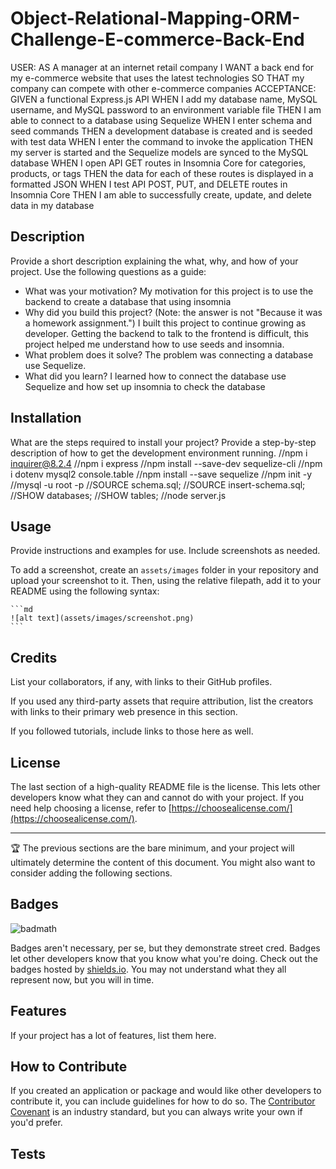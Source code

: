 # Object-Relational-Mapping-ORM-Challenge-E-commerce-Back-End
USER:
AS A manager at an internet retail company
I WANT a back end for my e-commerce website that uses the latest technologies
SO THAT my company can compete with other e-commerce companies
ACCEPTANCE:
GIVEN a functional Express.js API
WHEN I add my database name, MySQL username, and MySQL password to an environment variable file
THEN I am able to connect to a database using Sequelize
WHEN I enter schema and seed commands
THEN a development database is created and is seeded with test data
WHEN I enter the command to invoke the application
THEN my server is started and the Sequelize models are synced to the MySQL database
WHEN I open API GET routes in Insomnia Core for categories, products, or tags
THEN the data for each of these routes is displayed in a formatted JSON
WHEN I test API POST, PUT, and DELETE routes in Insomnia Core
THEN I am able to successfully create, update, and delete data in my database

## Description

Provide a short description explaining the what, why, and how of your project. Use the following questions as a guide:

- What was your motivation?
    My motivation for this project is to use the backend to create a database that using insomnia
- Why did you build this project? (Note: the answer is not "Because it was a homework assignment.")
    I built this project to continue growing as developer. Getting the backend to talk to the frontend is difficult, this project helped me understand how to use seeds and insomnia.  
- What problem does it solve?
    The problem was connecting a database use Sequelize. 
- What did you learn?
    I learned how to connect the database use Sequelize and how set up insomnia to check the database 

## Installation

What are the steps required to install your project? Provide a step-by-step description of how to get the development environment running.
//npm i inquirer@8.2.4
//npm i express
//npm install --save-dev sequelize-cli
//npm i dotenv mysql2 console.table
//npm install --save sequelize
//npm init -y
//mysql -u root -p
//SOURCE schema.sql;
//SOURCE insert-schema.sql;
//SHOW databases;
//SHOW tables;
//node server.js

## Usage

Provide instructions and examples for use. Include screenshots as needed.

To add a screenshot, create an `assets/images` folder in your repository and upload your screenshot to it. Then, using the relative filepath, add it to your README using the following syntax:

    ```md
    ![alt text](assets/images/screenshot.png)
    ```

## Credits

List your collaborators, if any, with links to their GitHub profiles.

If you used any third-party assets that require attribution, list the creators with links to their primary web presence in this section.

If you followed tutorials, include links to those here as well.

## License

The last section of a high-quality README file is the license. This lets other developers know what they can and cannot do with your project. If you need help choosing a license, refer to [https://choosealicense.com/](https://choosealicense.com/).

---

🏆 The previous sections are the bare minimum, and your project will ultimately determine the content of this document. You might also want to consider adding the following sections.

## Badges

![badmath](https://img.shields.io/github/languages/top/lernantino/badmath)

Badges aren't necessary, per se, but they demonstrate street cred. Badges let other developers know that you know what you're doing. Check out the badges hosted by [shields.io](https://shields.io/). You may not understand what they all represent now, but you will in time.

## Features

If your project has a lot of features, list them here.

## How to Contribute

If you created an application or package and would like other developers to contribute it, you can include guidelines for how to do so. The [Contributor Covenant](https://www.contributor-covenant.org/) is an industry standard, but you can always write your own if you'd prefer.

## Tests
